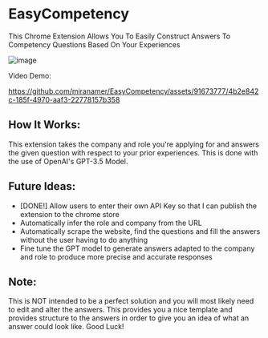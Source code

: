 # EasyCompetency
This Chrome Extension Allows You To Easily Construct Answers To Competency Questions Based On Your Experiences


![image](https://github.com/miranamer/EasyCompetency/assets/91673777/1b572d41-68e5-4c36-9c39-0e8f75e04566)


Video Demo:





https://github.com/miranamer/EasyCompetency/assets/91673777/4b2e842c-185f-4970-aaf3-22778157b358




<h2>How It Works:</h2>
This extension takes the company and role you're applying for and answers the given question with respect to your prior experiences. This is done with the use of OpenAI's GPT-3.5 Model.

<h2>Future Ideas:</h2>
<ul>
  
  <li>[DONE!] Allow users to enter their own API Key so that I can publish the extension to the chrome store</li>
  <li>Automatically infer the role and company from the URL</li>
  <li>Automatically scrape the website, find the questions and fill the answers without the user having to do anything</li>
  <li>Fine tune the GPT model to generate answers adapted to the company and role to produce more precise and accurate responses</li>
  
</ul>


<h2>Note:</h2>
This is NOT intended to be a perfect solution and you will most likely need to edit and alter the answers. This provides you a nice template and provides structure to the answers in order to give you an idea of what an answer could look like. Good Luck!
